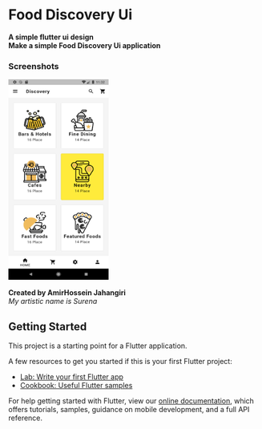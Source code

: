 # Food Discovery Ui

**A simple flutter ui design** <br/>
**Make a simple Food Discovery Ui application**

### Screenshots
<img src='/screenshots/screenshot-1.png' width='200' height='400'>

**Created by AmirHossein Jahangiri**<br/>
*My artistic name is Surena*

## Getting Started

This project is a starting point for a Flutter application.

A few resources to get you started if this is your first Flutter project:

- [Lab: Write your first Flutter app](https://flutter.dev/docs/get-started/codelab)
- [Cookbook: Useful Flutter samples](https://flutter.dev/docs/cookbook)

For help getting started with Flutter, view our
[online documentation](https://flutter.dev/docs), which offers tutorials,
samples, guidance on mobile development, and a full API reference.
